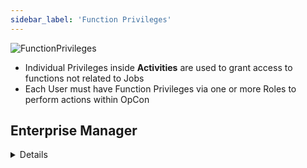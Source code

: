 ```yaml
---
sidebar_label: 'Function Privileges'
---
```


![FunctionPrivileges](../static/imgbasic/Activities.png)

* Individual Privileges inside **Activities** are used to grant access to functions not related to Jobs
* Each User must have Function Privileges via one or more Roles to perform actions within OpCon



## Enterprise Manager

<details>

![](../static/imgbasic/310.png)

</details>